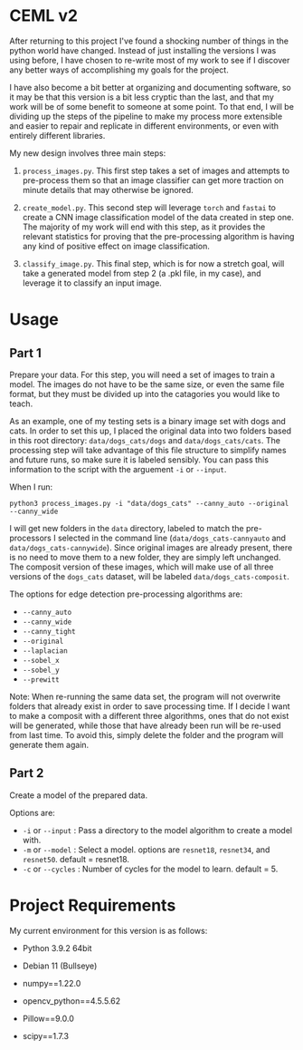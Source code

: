 # CEML v2
After returning to this project I've found a shocking number of things in the python world have changed. Instead of just installing the versions I was using before, I have chosen to re-write most of my work to see if I discover any better ways of accomplishing my goals for the project. 

I have also become a bit better at organizing and documenting software, so it may be that this version is a bit less cryptic than the last, and that my work will be of some benefit to someone at some point. To that end, I will be dividing up the steps of the pipeline to make my process more extensible and easier to repair and replicate in different environments, or even with entirely different libraries.

My new design involves three main steps:
1. `process_images.py`. This first step takes a set of images and attempts to pre-process them so that an image classifier can get more traction on minute details that may otherwise be ignored.

2. `create_model.py`. This second step will leverage `torch` and `fastai` to create a CNN image classification model of the data created in step one. The majority of my work will end with this step, as it provides the relevant statistics for proving that the pre-processing algorithm is having any kind of positive effect on image classification.

3. `classify_image.py`. This final step, which is for now a stretch goal, will take a generated model from step 2 (a .pkl file, in my case), and leverage it to classify an input image.

# Usage
## Part 1
Prepare your data. For this step, you will need a set of images to train a model. The images do not have to be the same size, or even the same file format, but they must be divided up into the catagories you would like to teach. 

As an example, one of my testing sets is a binary image set with dogs and cats. In order to set this up, I placed the original data into two folders based in this root directory: `data/dogs_cats/dogs` and `data/dogs_cats/cats`. The processing step will take advantage of this file structure to simplify names and future runs, so make sure it is labeled sensibly. You can pass this information to the script with the arguement `-i` or `--input`.

When I run:

`python3 process_images.py -i "data/dogs_cats" --canny_auto --original --canny_wide`

I will get new folders in the `data` directory, labeled to match the pre-processors I selected in the command line (`data/dogs_cats-cannyauto` and `data/dogs_cats-cannywide`). Since original images are already present, there is no need to move them to a new folder, they are simply left unchanged. The composit version of these images, which will make use of all three versions of the `dogs_cats` dataset, will be labeled `data/dogs_cats-composit`.

The options for edge detection pre-processing algorithms are:
- `--canny_auto`
- `--canny_wide`
- `--canny_tight`
- `--original`
- `--laplacian`
- `--sobel_x`
- `--sobel_y`
- `--prewitt`

Note: When re-running the same data set, the program will not overwrite folders that already exist in order to save processing time. If I decide I want to make a composit with a different three algorithms, ones that do not exist will be generated, while those that have already been run will be re-used from last time. To avoid this, simply delete the folder and the program will generate them again.

## Part 2
Create a model of the prepared data.

Options are:
- `-i` or `--input` : Pass a directory to the model algorithm to create a model with.
- `-m` or `--model` : Select a model. options are `resnet18`, `resnet34`, and `resnet50`. default = resnet18.
- `-c` or `--cycles` : Number of cycles for the model to learn. default = 5.

# Project Requirements
My current environment for this version is as follows:
- Python 3.9.2 64bit
- Debian 11 (Bullseye)

- numpy==1.22.0
- opencv_python==4.5.5.62
- Pillow==9.0.0
- scipy==1.7.3


